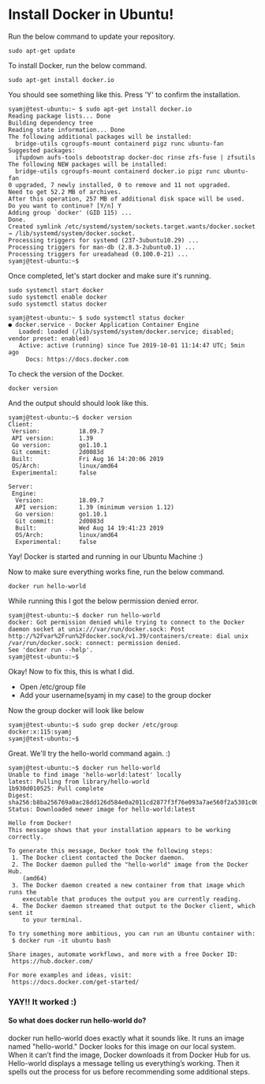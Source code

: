 # Install Docker in Ubuntu!
Run the below command to update your repository.
```
sudo apt-get update
```
To install Docker, run the below command.

```
sudo apt-get install docker.io
```

You should see something like this. Press 'Y' to confirm the installation.
```
syamj@test-ubuntu:~ $ sudo apt-get install docker.io
Reading package lists... Done
Building dependency tree
Reading state information... Done
The following additional packages will be installed:
  bridge-utils cgroupfs-mount containerd pigz runc ubuntu-fan
Suggested packages:
  ifupdown aufs-tools debootstrap docker-doc rinse zfs-fuse | zfsutils
The following NEW packages will be installed:
  bridge-utils cgroupfs-mount containerd docker.io pigz runc ubuntu-fan
0 upgraded, 7 newly installed, 0 to remove and 11 not upgraded.
Need to get 52.2 MB of archives.
After this operation, 257 MB of additional disk space will be used.
Do you want to continue? [Y/n] Y
Adding group `docker' (GID 115) ...
Done.
Created symlink /etc/systemd/system/sockets.target.wants/docker.socket → /lib/systemd/system/docker.socket.
Processing triggers for systemd (237-3ubuntu10.29) ...
Processing triggers for man-db (2.8.3-2ubuntu0.1) ...
Processing triggers for ureadahead (0.100.0-21) ...
syamj@test-ubuntu:~$
```
Once completed, let's start docker and make sure it's running.

```
sudo systemctl start docker
sudo systemctl enable docker
sudo systemctl status docker
```
```
syamj@test-ubuntu:~ $ sudo systemctl status docker
● docker.service - Docker Application Container Engine
   Loaded: loaded (/lib/systemd/system/docker.service; disabled; vendor preset: enabled)
   Active: active (running) since Tue 2019-10-01 11:14:47 UTC; 5min ago
     Docs: https://docs.docker.com
```
To check the version of the Docker.
```
docker version
```

And the output should should look like this.
```
syamj@test-ubuntu:~$ docker version
Client:
 Version:           18.09.7
 API version:       1.39
 Go version:        go1.10.1
 Git commit:        2d0083d
 Built:             Fri Aug 16 14:20:06 2019
 OS/Arch:           linux/amd64
 Experimental:      false

Server:
 Engine:
  Version:          18.09.7
  API version:      1.39 (minimum version 1.12)
  Go version:       go1.10.1
  Git commit:       2d0083d
  Built:            Wed Aug 14 19:41:23 2019
  OS/Arch:          linux/amd64
  Experimental:     false

```

Yay! Docker is started and running in our Ubuntu Machine :) 

Now to make sure everything works fine, run the below command.

```
docker run hello-world
```

While running this I got the below permission denied error.

```
syamj@test-ubuntu:~$ docker run hello-world
docker: Got permission denied while trying to connect to the Docker daemon socket at unix:///var/run/docker.sock: Post http://%2Fvar%2Frun%2Fdocker.sock/v1.39/containers/create: dial unix /var/run/docker.sock: connect: permission denied.
See 'docker run --help'.
syamj@test-ubuntu:~$

```

Okay! Now to fix this, this is what I did.

- Open /etc/group file
- Add your username(syamj in my case) to the group docker

Now the group docker will look like below

```
syamj@test-ubuntu:~$ sudo grep docker /etc/group
docker:x:115:syamj
syamj@test-ubuntu:~$
```

Great. We'll try the hello-world command again. :)

```
syamj@test-ubuntu:~$ docker run hello-world
Unable to find image 'hello-world:latest' locally
latest: Pulling from library/hello-world
1b930d010525: Pull complete
Digest: sha256:b8ba256769a0ac28dd126d584e0a2011cd2877f3f76e093a7ae560f2a5301c00
Status: Downloaded newer image for hello-world:latest

Hello from Docker!
This message shows that your installation appears to be working correctly.

To generate this message, Docker took the following steps:
 1. The Docker client contacted the Docker daemon.
 2. The Docker daemon pulled the "hello-world" image from the Docker Hub.
    (amd64)
 3. The Docker daemon created a new container from that image which runs the
    executable that produces the output you are currently reading.
 4. The Docker daemon streamed that output to the Docker client, which sent it
    to your terminal.

To try something more ambitious, you can run an Ubuntu container with:
 $ docker run -it ubuntu bash

Share images, automate workflows, and more with a free Docker ID:
 https://hub.docker.com/

For more examples and ideas, visit:
 https://docs.docker.com/get-started/

```

### YAY!! It worked :)

#### So what does docker run hello-world do?

docker run hello-world does exactly what it sounds like.
It runs an image named "hello-world."
Docker looks for this image on our local system. When it can’t find the image, Docker downloads it from Docker Hub for us.
Hello-world displays a message telling us everything’s working. Then it spells out the process for us before recommending some additional steps.
